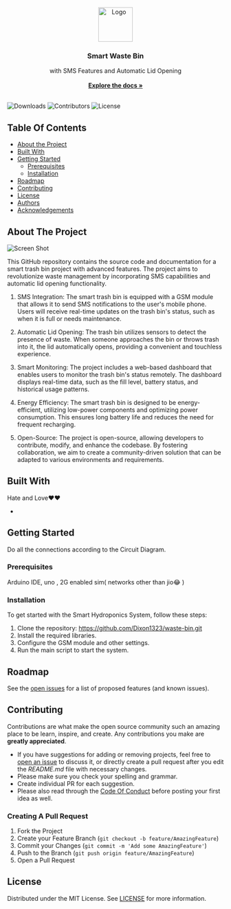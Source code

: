<br/>
<p align="center">
  <a href="https://github.com/Dixon1323/waste-bin">
    <img src="https://w7.pngwing.com/pngs/694/661/png-transparent-waste-container-can-recycling-trash-can-label-text-logo.png" alt="Logo" width="80" height="80">
  </a>

  <h3 align="center">Smart Waste Bin</h3>

  <p align="center">
    with SMS Features and Automatic Lid Opening
    <br/>
    <br/>
    <a href="https://github.com/Dixon1323/waste-bin"><strong>Explore the docs »</strong></a>
    <br/>
    <br/>
  </p>
</p>

![Downloads](https://img.shields.io/github/downloads/Dixon1323/waste-bin/total) ![Contributors](https://img.shields.io/github/contributors/Dixon1323/waste-bin?color=dark-green) ![License](https://img.shields.io/github/license/Dixon1323/waste-bin) 

## Table Of Contents

* [About the Project](#about-the-project)
* [Built With](#built-with)
* [Getting Started](#getting-started)
  * [Prerequisites](#prerequisites)
  * [Installation](#installation)
* [Roadmap](#roadmap)
* [Contributing](#contributing)
* [License](#license)
* [Authors](#authors)
* [Acknowledgements](#acknowledgements)

## About The Project

![Screen Shot](https://media.licdn.com/dms/image/D5622AQEOgYlrLU1esQ/feedshare-shrink_1280/0/1698692781194?e=1702512000&v=beta&t=rylaR-eHYY3Yn7LjeFcXvuCwFG05HEjwaIp2wfH326o)

This GitHub repository contains the source code and documentation for a smart trash bin project with advanced features. The project aims to revolutionize waste management by incorporating SMS capabilities and automatic lid opening functionality.⁬⁬⁬⁬⁬⁬⁬⁬⁬⁬⁬⁬⁬⁬⁬⁬⁬⁬⁬⁬⁬⁬⁬⁬⁬⁬⁬⁬⁬⁬⁬⁬⁬⁬⁬⁬⁬⁬⁬⁬⁬⁬⁬⁬⁬⁬⁬⁬⁬⁬⁬⁬⁬⁬⁬⁬⁬⁬⁬⁬⁬⁬⁬
1. SMS Integration: The smart trash bin is equipped with a GSM module that allows it to send SMS notifications to the user's mobile phone. Users will receive real-time updates on the trash bin's status, such as when it is full or needs maintenance.
2.  Automatic Lid Opening: The trash bin utilizes sensors to detect the presence of waste. When someone approaches the bin or throws trash into it, the lid automatically opens, providing a convenient and touchless experience.

3. Smart Monitoring: The project includes a web-based dashboard that enables users to monitor the trash bin's status remotely. The dashboard displays real-time data, such as the fill level, battery status, and historical usage patterns.

4. Energy Efficiency: The smart trash bin is designed to be energy-efficient, utilizing low-power components and optimizing power consumption. This ensures long battery life and reduces the need for frequent recharging.

5. Open-Source: The project is open-source, allowing developers to contribute, modify, and enhance the codebase. By fostering collaboration, we aim to create a community-driven solution that can be adapted to various environments and requirements.

## Built With

Hate and Love❤️❤️

* []()

## Getting Started

Do all the connections according to the Circuit Diagram.

### Prerequisites

Arduino IDE, uno , 2G enabled sim( networks other than jio😂 )

### Installation

To get started with the Smart Hydroponics System, follow these steps:

1. Clone the repository: https://github.com/Dixon1323/waste-bin.git
2. Install the required libraries.
3. Configure the GSM module and other settings.
4. Run the main script to start the system.

## Roadmap

See the [open issues](https://github.com/Dixon1323/waste-bin/issues) for a list of proposed features (and known issues).

## Contributing

Contributions are what make the open source community such an amazing place to be learn, inspire, and create. Any contributions you make are **greatly appreciated**.
* If you have suggestions for adding or removing projects, feel free to [open an issue](https://github.com/Dixon1323/waste-bin/issues/new) to discuss it, or directly create a pull request after you edit the *README.md* file with necessary changes.
* Please make sure you check your spelling and grammar.
* Create individual PR for each suggestion.
* Please also read through the [Code Of Conduct](https://github.com/Dixon1323/waste-bin/blob/main/CODE_OF_CONDUCT.md) before posting your first idea as well.

### Creating A Pull Request

1. Fork the Project
2. Create your Feature Branch (`git checkout -b feature/AmazingFeature`)
3. Commit your Changes (`git commit -m 'Add some AmazingFeature'`)
4. Push to the Branch (`git push origin feature/AmazingFeature`)
5. Open a Pull Request

## License

Distributed under the MIT License. See [LICENSE](https://github.com/Dixon1323/waste-bin/blob/main/LICENSE.md) for more information.
